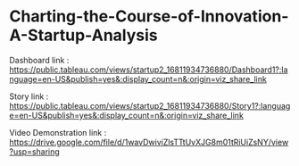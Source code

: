 # Charting-the-Course-of-Innovation-A-Startup-Analysis

Dashboard link :  https://public.tableau.com/views/startup2_16811934736880/Dashboard1?:language=en-US&publish=yes&:display_count=n&:origin=viz_share_link

Story link : https://public.tableau.com/views/startup2_16811934736880/Story1?:language=en-US&publish=yes&:display_count=n&:origin=viz_share_link

Video Demonstration link : https://drive.google.com/file/d/1wavDwiviZlsTTtUvXJG8m01tRiUiZsNY/view?usp=sharing
